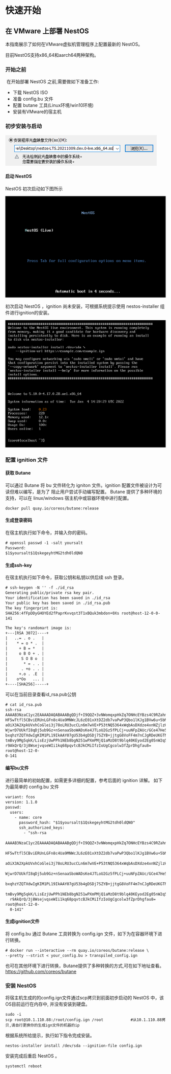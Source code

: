 # 快速开始

## 在 VMware 上部署 NestOS

本指南展示了如何在VMware虚拟机管理程序上配置最新的 NestOS。

目前NestOS支持x86_64和aarch64两种架构。

### 开始之前

​		在开始部署 NestOS 之前,需要做如下准备工作:

- 下载 NestOS ISO
- 准备 config.bu 文件
- 配置 butane 工具(Linux环境/win10环境)
- 安装有VMware的宿主机

### 初步安装与启动

![image-20211014200951942](/docs/graph/快速开始/image-20211014200951942.png)

#### 启动 NestOS

NestOS 初次启动如下图所示

![image-20211014201036415](/docs/graph/快速开始/image-20211014201036415.png)

初次启动 NestOS ，ignition 尚未安装，可根据系统提示使用 nestos-installer 组件进行ignition的安装。

![image-20211014201046509](/docs/graph/快速开始/image-20211014201046509.png)

### 配置 ignition 文件

#### 获取 Butane

可以通过 Butane 将 bu 文件转化为 igniton 文件。ignition 配置文件被设计为可读但难以编写，是为了
阻止用户尝试手动编写配置。
Butane 提供了多种环境的支持，可以在 linux/windows 宿主机中或容器环境中进行配置。

```
docker pull quay.io/coreos/butane:release
```

#### 生成登录密码

在宿主机执行如下命令，并输入你的密码。

```
# openssl passwd -1 -salt yoursalt
Password:
$1$yoursalt$1QskegeyhtMG2tdh0ldQN0
```

#### 生成ssh-key

在宿主机执行如下命令，获取公钥和私钥以供后续 ssh 登录。

```
# ssh-keygen -N '' -f ./id_rsa
Generating public/private rsa key pair.
Your identification has been saved in ./id_rsa
Your public key has been saved in ./id_rsa.pub
The key fingerprint is:
SHA256:4fFpDDyGHOYEd2fPaprKvvqst3T1xBQuk3mbdon+0Xs root@host-12-0-0-141
```

```
The key's randomart image is:
+---[RSA 3072]----+
|   ..= . o .   |
|    * = o * .  |
|     + B = *   |
|     o B O + . |
|      S O B o  |
|       * = . . |
|      . +o . . |
|     +.o . .E  |
|    o*Oo   ... |
+----[SHA256]-----+
```

可以在当前目录查看id_rsa.pub公钥

```
# cat id_rsa.pub
ssh-rsa
AAAAB3NzaC1yc2EAAAADAQABAAABgQDjf+I9QQZ+3vNWomqxpHkZq7ONHcEYBzs4C9RZahmLYVPBf/3y
HF5wTtfl5CBviERUnLGFn8c4Ua9MNWcJL6zE01xXtDZ2db7vaPwP3Qbo1lKJg1BVw6u+5bMKCJxEnN9+
aOiX3A2XpkUVxhCoGlei3j78oLRU3ucCLn6m7wVE+P53tNQ5364xWqbAsDXdze4xnNZjlzH9JvjJ5IJY
WjwrD7UUkfI8qDj5ub9Gz+nSenaaSboWADsKe4JTLoU2Gz5fPLCj+uuNFpZAUc/GCe47He5UO6IbHjDI
bxqhzYZQTXdwIgKIM1PL19IkAAY07gU53b4gDSDj7SZYB+jjtgG8VoFF4m7nCJgRDeUKGTNT5fsLPKAZ
tmBvy9Mg5qkK/LisEzjUwPPh1NEb8bgN251wPXmPMjQ1aMzD8t9blq40KEyod2Eg05nW2q5/90ICNQBa
r9AkQrQ/3j8WsejvqseWIi1kq68pqvtcBJkCMiIfzIoUgCgcolw3fZprDhgfau8= root@host-12-0-
0-141
```

#### 编写bu文件

进行最简单的初始配置，如需更多详细的配置，参考后面的 ignition 详解。
如下为最简单的 config.bu 文件

```
variant: fcos
version: 1.1.0
passwd:
  users:
    - name: core
      password_hash: "$1$yoursalt$1QskegeyhtMG2tdh0ldQN0"
      ssh_authorized_keys:
        - "ssh-rsa
  AAAAB3NzaC1yc2EAAAADAQABAAABgQDjf+I9QQZ+3vNWomqxpHkZq7ONHcEYBzs4C9RZahmLYVPBf/3y
  HF5wTtfl5CBviERUnLGFn8c4Ua9MNWcJL6zE01xXtDZ2db7vaPwP3Qbo1lKJg1BVw6u+5bMKCJxEnN9+
  aOiX3A2XpkUVxhCoGlei3j78oLRU3ucCLn6m7wVE+P53tNQ5364xWqbAsDXdze4xnNZjlzH9JvjJ5IJY
  WjwrD7UUkfI8qDj5ub9Gz+nSenaaSboWADsKe4JTLoU2Gz5fPLCj+uuNFpZAUc/GCe47He5UO6IbHjDI
  bxqhzYZQTXdwIgKIM1PL19IkAAY07gU53b4gDSDj7SZYB+jjtgG8VoFF4m7nCJgRDeUKGTNT5fsLPKAZ
  tmBvy9Mg5qkK/LisEzjUwPPh1NEb8bgN251wPXmPMjQ1aMzD8t9blq40KEyod2Eg05nW2q5/90ICNQBa
  r9AkQrQ/3j8WsejvqseWIi1kq68pqvtcBJkCMiIfzIoUgCgcolw3fZprDhgfau8= root@host-12-0-
  0-141"
```

#### 生成ignition文件

将 config.bu 通过 Butane 工具转换为 config.ign 文件，如下为在容器环境下进行转换。

```
# docker run --interactive --rm quay.io/coreos/butane:release \
--pretty --strict < your_config.bu > transpiled_config.ign
```

也可在其他环境下进行转换，Butane提供了多种转换的方式,可在如下地址查看。
https://github.com/coreos/butane

### 安装 NestOS

将宿主机生成的的config.ign文件通过scp拷贝到前面初步启动的 NestOS 中，该OS目前运行在内存中,
并没有安装到硬盘。

```
sudo -i
scp root@10.1.110.88:/root/config.ign /root            #从10.1.110.88拷贝,请自行更换你的生成ign文件的机器的ip
```

根据系统所给提示，执行如下指令完成安装。

```
nestos-installer install /dev/sda --ignition-file config.ign
```

安装完成后重启 NestOS 。

```
systemctl reboot
```

